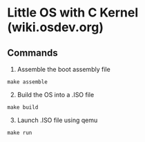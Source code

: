 # Little OS with C Kernel (wiki.osdev.org)

## Commands

1. Assemble the boot assembly file

```
make assemble
```

2. Build the OS into a .ISO file

```
make build
```

3. Launch .ISO file using qemu
```
make run
```
